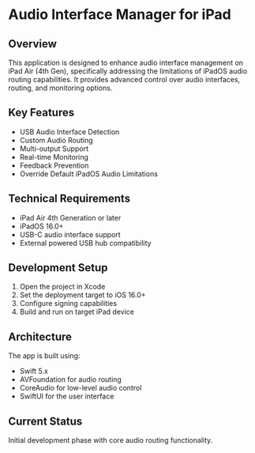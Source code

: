 # Audio Interface Manager for iPad

## Overview
This application is designed to enhance audio interface management on iPad Air (4th Gen), specifically addressing the limitations of iPadOS audio routing capabilities. It provides advanced control over audio interfaces, routing, and monitoring options.

## Key Features
- USB Audio Interface Detection
- Custom Audio Routing
- Multi-output Support
- Real-time Monitoring
- Feedback Prevention
- Override Default iPadOS Audio Limitations

## Technical Requirements
- iPad Air 4th Generation or later
- iPadOS 16.0+
- USB-C audio interface support
- External powered USB hub compatibility

## Development Setup
1. Open the project in Xcode
2. Set the deployment target to iOS 16.0+
3. Configure signing capabilities
4. Build and run on target iPad device

## Architecture
The app is built using:
- Swift 5.x
- AVFoundation for audio routing
- CoreAudio for low-level audio control
- SwiftUI for the user interface

## Current Status
Initial development phase with core audio routing functionality.
